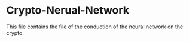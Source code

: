 # Crypto-Nerual-Network

This file contains the file of the conduction of the neural network on the crypto. 
